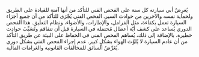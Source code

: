 يُعرِضُ أبي سيارته كل سنة على الفحص الفني للتأكد من أنها آمنة للقيادة على الطريق ولحماية نفسه والآخرين من حوادث السير. الفحص الفني يُجْرَى للتأكد من أن جميع أجزاء السيارة تعمل بكفاءة، مثل الفرامل، والإطارات، والأضواء، ونظام التعليق.  هذا الفحص الدوري يُساعد على كشف أيّة أعطال مُحتملة في السيارة قبل أن تتفاقم وتُسَبِّبَ حوادث خطيرة.  بالإضافة إلى ذلك، يُساهم الفحص الفني في الحفاظ على البيئة عن طريق التأكد من أن عادم السيارة لا يُلوِّث الهواء بشكلٍ كبير.  عدم إجراء الفحص الفني بشكل دوري يُعَرِّضُ السائق للمخالفات القانونية والغرامات المالية.